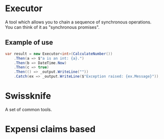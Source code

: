 # Executor
A tool which allows you to chain a sequence of synchronous operations. You can think of it as "synchronous promises".

## Example of use

```C#
var result = new Executor<int>(CalculateNumber())
    .Then(a => $"a is an int: {a}.")
    .Then(b => DateTime.Now)
    .Then(c => true)
    .Then(() => _output.WriteLine(""))
    .Catch(ex => _output.WriteLine($"Exception raised: {ex.Message}"));
```

# Swissknife
A set of common tools.

# Expensi claims based
